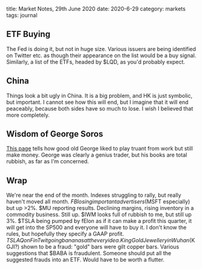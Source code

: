 title: Market Notes, 29th June 2020
date: 2020-6-29
category: markets
tags: journal


## ETF Buying


The Fed is doing it, but not in huge size. Various issuers are being identified on Twitter etc.
as though their appearance on the list would be a buy signal.
Similarly, a list of the ETFs, headed by $LQD, as you'd probably expect.


## China


Things look a bit ugly in China.
It is a big problem, and HK is just symbolic, but important.
I cannot see how this will end, 
but I imagine that it will end peaceably, because both sides have so much to lose.
I wish I believed that more completely.


## Wisdom of George Soros


[This page](https://www.tradersprofitcompass.com/timeless-trading-wisdom-from-george-soros/) tells how good old George liked to play truant from work but still make money. George was clearly a genius trader, but his books are total rubbish, as far as I'm concerned.


## Wrap


We're near the end of the month. 
Indexes struggling to rally, but really haven't moved all month.
$FB losing important advertisers ($MSFT especially) but up >2%. 
$MU reporting results. Declining margins, rising inventory in a commodity business. 
Still up.
$IWM looks full of rubbish to me, but still up 3%.
$TSLA being pumped by fElon as if it can make a profit this quarter, it will get into the SP500 and everyone will have to buy it.
I don't know the rules, but hopefully they specify a GAAP profit.
$TSLAQ on FinTwit going bananas at the very idea.
King Gold Jewellery in Wuhan ($KGJI?) shown to be a fraud: "gold" bars were gilt copper bars.
Various suggestions that $BABA is fraudulent. 
Someone should put all the suggested frauds into an ETF. Would have to be worth a flutter.